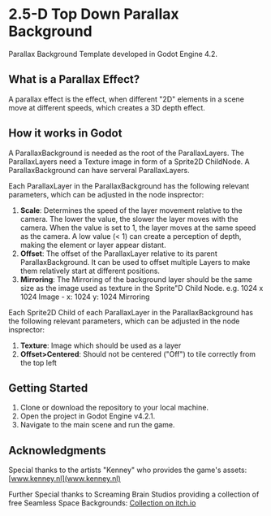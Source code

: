 # 2.5-D Top Down Parallax Background 
Parallax Background Template developed in Godot Engine 4.2.

## What is a Parallax Effect?
A parallax effect is the effect, when different "2D" elements in a scene move at different speeds, which creates a 3D depth effect.

## How it works in Godot
A ParallaxBackground is needed as the root of the ParallaxLayers. The ParallaxLayers need a Texture image in form of a Sprite2D ChildNode. A ParallaxBackground can have serveral ParallaxLayers. 

Each ParallaxLayer in the ParallaxBackground has the following relevant parameters, which can be adjusted in the node insprector:
1. **Scale**: Determines the speed of the layer movement relative to the camera. 
The lower the value, the slower the layer moves with the camera. When the value is set to 1, the layer moves at the same speed as the camera. A low value (< 1) can create a perception of depth, making the element or layer appear distant.
2. **Offset**: The offset of the ParallaxLayer relative to its parent ParallaxBackground. It can be used to offset multiple Layers to make them relatively start at different positions. 
3. **Mirroring**: The Mirroring of the background layer should be the same size as the image used as texture in the Sprite"D Child Node. e.g. 1024 x 1024 Image - x: 1024 y: 1024 Mirroring

Each Sprite2D Child of each ParallaxLayer in the ParallaxBackground has the following relevant parameters, which can be adjusted in the node insprector:
1.  **Texture**: Image which should be used as a layer
2.  **Offset>Centered**: Should not be centered ("Off") to tile correctly from the top left

## Getting Started
1. Clone or download the repository to your local machine.
2. Open the project in Godot Engine v4.2.1.
3. Navigate to the main scene and run the game.

## Acknowledgments
Special thanks to the artists "Kenney" who provides the game's assets: [www.kenney.nl](www.kenney.nl)

Further Special thanks to Screaming Brain Studios providing a collection of free Seamless Space Backgrounds: [Collection on itch.io](https://screamingbrainstudios.itch.io/seamless-space-backgrounds)